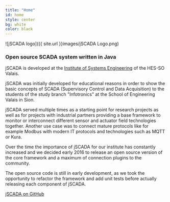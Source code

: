 ```yaml
---
title: "Home"
id: home
style: center
bg: white
color: black
---
```


![jSCADA logo]({{ site.url }}images/jSCADA Logo.png)

### Open source SCADA system written in Java

jSCADA is developed at the [Institute of Systems Engineering](http://www.hevs.ch/isi) of the HES-SO Valais.

jSCADA was initially developed for educational reasons in order to show the basic concepts of SCADA (Supervisory Control and Data Acquisition) to the
students of the study branch "Infotronics" at the School of Engineering Valais in Sion.

jSCADA served multiple times as a starting point for research projects as well as for projects with industrial partners providing a base framework to
monitor or interconnect different sensor and actuator field technologies together. Another use case was to connect mature protocols like for example 
Modbus with modern IT protocols and technologies such as MQTT or Kura.

Over the time the importance of jSCADA for our institute has constantly increased and we decided early 2016 to release an open source version of the core
framework and a maximum of connection plugins to the community.

The open source code is still in early development, as we took the opportunity to refactor the framework and add unit tests before actually 
releasing each component of jSCADA.

<span id="forkongithub">
  <a href="{{ site.source_link }}">
    jSCADA on GitHub
  </a>
</span>
